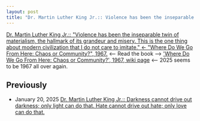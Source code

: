 ```yaml
---
layout: post
title: "Dr. Martin Luther King Jr.:: Violence has been the inseparable twin of materialism, the hallmark of its grandeur and misery. This is the one thing about modern civilization that I do not care to imitate <- 'Where Do We Go From Here: Chaos or Community?', 1967."
---
```

[Dr. Martin Luther King Jr.:: "Violence has been the inseparable twin of materialism, the hallmark of its grandeur and misery. This is the one thing about modern civilization that I do not care to imitate." 
<- "Where Do We Go From Here: Chaos or Community?", 1967.](https://www.drmartinlutherkingjr.com/drking/mlk-quotes/) 
<-- Read the book --> ['Where Do We Go From Here: Chaos or Community?', 1967, wiki page](https://en.wikipedia.org/wiki/Where_Do_We_Go_from_Here:_Chaos_or_Community)
<-- 2025 seems to be 1967 all over again. 

## Previously 
* January 20, 2025 [Dr. Martin Luther King Jr.:: Darkness cannot drive out darkness; only light can do that. Hate cannot drive out hate; only love can do that.](http://rolandtanglao.com/2025/01/20/p0713-mlk-quotes/)
